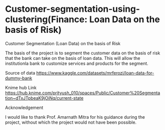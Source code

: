 # Customer-segmentation-using-clustering(Finance: Loan Data on the basis of Risk)
Customer Segmentation (Loan Data) on the basis of Risk

The basis of the project is to segment the customer data on the basis of risk that the bank can take on the basis of loan data. This will allow the institutionla bank to customize services and products for the segment.

Source of data
https://www.kaggle.com/datasets/mrferozi/loan-data-for-dummy-bank

Knime hub Link
https://hub.knime.com/prityush_010/spaces/Public/Customer%20Segmentation~dTxJTpbeaK9jOiNq/current-state

Acknowledgement

I would like to thank Prof. Amarnath Mitra for his guidance during the project, without which the project would not have been possible.
